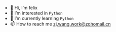- 👋 Hi, I’m felix
- 👀 I’m interested in `Python`
- 🌱 I’m currently learning `Python`
- 📫 How to reach me zj.wang.work@zohomail.cn
